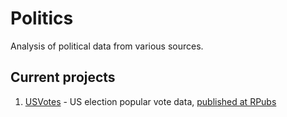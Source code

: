 # Politics
Analysis of political data from various sources.

## Current projects
1. [USVotes](https://github.com/neilfws/politics/tree/master/USVotes) - US election popular vote data, [published at RPubs](http://rpubs.com/neilfws/228791)
